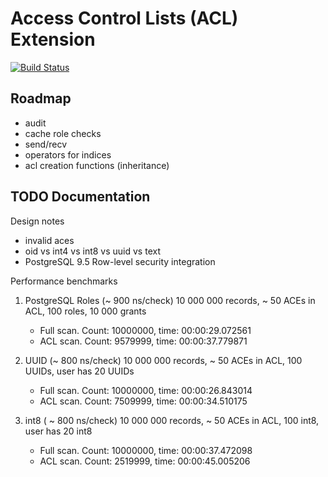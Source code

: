 Access Control Lists (ACL) Extension
====================================

[![Build Status](https://travis-ci.org/arkhipov/acl.svg?branch=master)](https://travis-ci.org/arkhipov/acl)

Roadmap
-------

  * audit
  * cache role checks
  * send/recv
  * operators for indices
  * acl creation functions (inheritance)

TODO Documentation
------------------

Design notes
  * invalid aces
  * oid vs int4 vs int8 vs uuid vs text
  * PostgreSQL 9.5 Row-level security integration

Performance benchmarks

  1. PostgreSQL Roles (~ 900 ns/check)
     10 000 000 records, ~ 50 ACEs in ACL, 100 roles, 10 000 grants
       * Full scan. Count: 10000000, time: 00:00:29.072561
       * ACL scan. Count: 9579999, time: 00:00:37.779871

  2. UUID (~ 800 ns/check)
     10 000 000 records, ~ 50 ACEs in ACL, 100 UUIDs, user has 20 UUIDs
       * Full scan. Count: 10000000, time: 00:00:26.843014
       * ACL scan. Count: 7509999, time: 00:00:34.510175

  3. int8 ( ~ 800 ns/check)
     10 000 000 records, ~ 50 ACEs in ACL, 100 int8, user has 20 int8
       * Full scan. Count: 10000000, time: 00:00:37.472098
       * ACL scan. Count: 2519999, time: 00:00:45.005206
